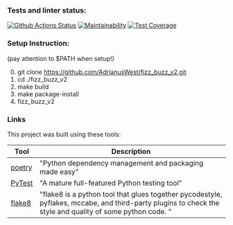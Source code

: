 ### Tests and linter status:

[![Github Actions Status](https://github.com/hexlet-boilerplates/python-package/workflows/Python%20CI/badge.svg)](https://github.com/AdrianusWest/fizz_buzz_v2/actions)
[![Maintainability](https://api.codeclimate.com/v1/badges/6d90c0b8ce7feb21d580/maintainability)](https://codeclimate.com/github/AdrianusWest/fizz_buzz_v2/maintainability)
[![Test Coverage](https://api.codeclimate.com/v1/badges/6b2436e1d810405bb673/test_coverage)](https://codeclimate.com/github/AdrianusWest/fizz_buzz_v2/test_coverage)


### Setup Instruction:

(pay attention to $PATH when setup!)

0. git clone https://github.com/AdrianusWest/fizz_buzz_v2.git
1. cd ./fizz_buzz_v2
2. make build
3. make package-install
4. fizz_buzz_v2


### Links

This project was built using these tools:

| Tool                                          | Description                                                                                                                                                                                                                                                |
|-----------------------------------------------|------------------------------------------------------------------------------------------------------------------------------------------------------------------------------------------------------------------------------------------------------------|
| [poetry](https://poetry.eustace.io/)          | "Python dependency management and packaging made easy"                                                                                                                                                                                                     |
| [PyTest](https://pytest.org)                  | "A mature full-featured Python testing tool"                                                                                                                                                                                                               |
| [flake8](https://github.com/pycqa/flake8)     | "flake8 is a python tool that glues together pycodestyle, pyflakes, mccabe, and third-party plugins to check the style and quality of some python code. "                                                                                                  |